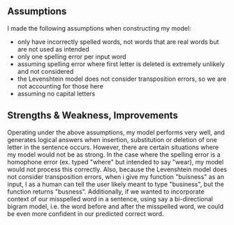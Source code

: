 ## Assumptions
I made the following assumptions when constructing my model:
- only have incorrectly spelled words, not words that are real words but are not used as intended
- only one spelling error per input word
- assuming spelling error where first letter is deleted is extremely unlikely and not considered
- the Levenshtein model does not consider transposition errors, so we are not accounting for those here
- assuming no capital letters
## Strengths & Weakness, Improvements
Operating under the above assumptions, my model performs very well, and generates logical answers when insertion, substitution or deletion of one letter in the sentence occurs. However, there are certain situations where my model would not be as strong. In the case where the spelling error is a homophone error (ex. typed "where" but intended to say "wear), my model would not process this correctly. Also, because the Levenshtein model does not consider transposition errors, when i give my function "buisness" as an input, I as a human can tell the user likely meant to type "business", but the function returns "busness". Additionally, if we wanted to incorporate context of our misspelled word in a sentence, using say a bi-directional bigram model, i.e. the word before and after the misspelled word, we could be even more confident in our predicted correct word.